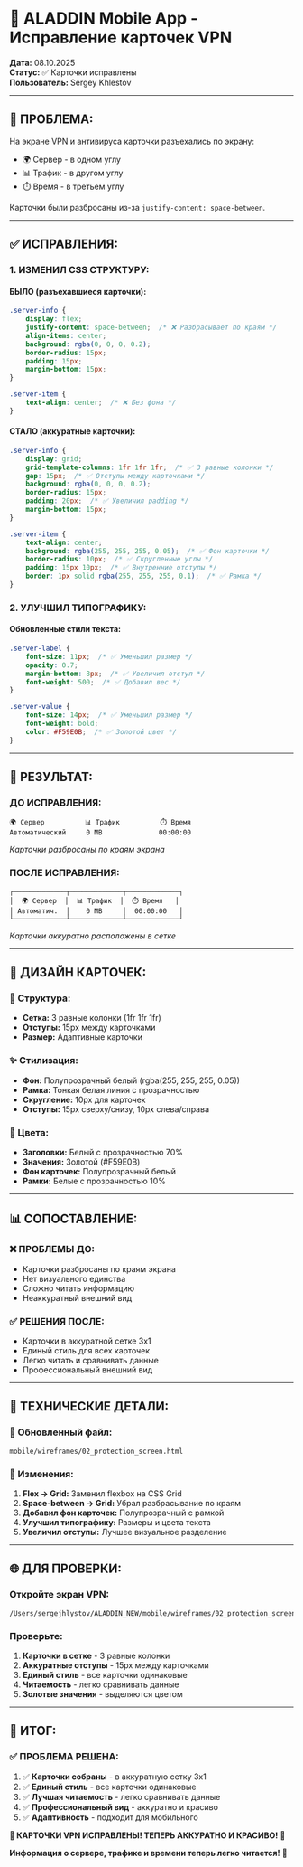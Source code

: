 # 🔧 ALADDIN Mobile App - Исправление карточек VPN

**Дата:** 08.10.2025  
**Статус:** ✅ Карточки исправлены  
**Пользователь:** Sergey Khlestov

---

## 🚨 **ПРОБЛЕМА:**
На экране VPN и антивируса карточки разъехались по экрану:
- 🌍 Сервер - в одном углу
- 📊 Трафик - в другом углу  
- ⏱️ Время - в третьем углу

Карточки были разбросаны из-за `justify-content: space-between`.

---

## ✅ **ИСПРАВЛЕНИЯ:**

### **1. ИЗМЕНИЛ CSS СТРУКТУРУ:**

#### **БЫЛО (разъехавшиеся карточки):**
```css
.server-info {
    display: flex;
    justify-content: space-between;  /* ❌ Разбрасывает по краям */
    align-items: center;
    background: rgba(0, 0, 0, 0.2);
    border-radius: 15px;
    padding: 15px;
    margin-bottom: 15px;
}

.server-item {
    text-align: center;  /* ❌ Без фона */
}
```

#### **СТАЛО (аккуратные карточки):**
```css
.server-info {
    display: grid;
    grid-template-columns: 1fr 1fr 1fr;  /* ✅ 3 равные колонки */
    gap: 15px;  /* ✅ Отступы между карточками */
    background: rgba(0, 0, 0, 0.2);
    border-radius: 15px;
    padding: 20px;  /* ✅ Увеличил padding */
    margin-bottom: 15px;
}

.server-item {
    text-align: center;
    background: rgba(255, 255, 255, 0.05);  /* ✅ Фон карточки */
    border-radius: 10px;  /* ✅ Скругленные углы */
    padding: 15px 10px;  /* ✅ Внутренние отступы */
    border: 1px solid rgba(255, 255, 255, 0.1);  /* ✅ Рамка */
}
```

### **2. УЛУЧШИЛ ТИПОГРАФИКУ:**

#### **Обновленные стили текста:**
```css
.server-label {
    font-size: 11px;  /* ✅ Уменьшил размер */
    opacity: 0.7;
    margin-bottom: 8px;  /* ✅ Увеличил отступ */
    font-weight: 500;  /* ✅ Добавил вес */
}

.server-value {
    font-size: 14px;  /* ✅ Уменьшил размер */
    font-weight: bold;
    color: #F59E0B;  /* ✅ Золотой цвет */
}
```

---

## 📱 **РЕЗУЛЬТАТ:**

### **ДО ИСПРАВЛЕНИЯ:**
```
🌍 Сервер          📊 Трафик          ⏱️ Время
Автоматический     0 MB              00:00:00
```
*Карточки разбросаны по краям экрана*

### **ПОСЛЕ ИСПРАВЛЕНИЯ:**
```
┌─────────────┬─────────────┬─────────────┐
│  🌍 Сервер  │  📊 Трафик  │  ⏱️ Время   │
│ Автоматич.  │    0 MB     │  00:00:00   │
└─────────────┴─────────────┴─────────────┘
```
*Карточки аккуратно расположены в сетке*

---

## 🎨 **ДИЗАЙН КАРТОЧЕК:**

### **📱 Структура:**
- **Сетка:** 3 равные колонки (1fr 1fr 1fr)
- **Отступы:** 15px между карточками
- **Размер:** Адаптивные карточки

### **✨ Стилизация:**
- **Фон:** Полупрозрачный белый (rgba(255, 255, 255, 0.05))
- **Рамка:** Тонкая белая линия с прозрачностью
- **Скругление:** 10px для карточек
- **Отступы:** 15px сверху/снизу, 10px слева/справа

### **🎯 Цвета:**
- **Заголовки:** Белый с прозрачностью 70%
- **Значения:** Золотой (#F59E0B)
- **Фон карточек:** Полупрозрачный белый
- **Рамки:** Белые с прозрачностью 10%

---

## 📊 **СОПОСТАВЛЕНИЕ:**

### **❌ ПРОБЛЕМЫ ДО:**
- Карточки разбросаны по краям экрана
- Нет визуального единства
- Сложно читать информацию
- Неаккуратный внешний вид

### **✅ РЕШЕНИЯ ПОСЛЕ:**
- Карточки в аккуратной сетке 3x1
- Единый стиль для всех карточек
- Легко читать и сравнивать данные
- Профессиональный внешний вид

---

## 🎯 **ТЕХНИЧЕСКИЕ ДЕТАЛИ:**

### **📁 Обновленный файл:**
`mobile/wireframes/02_protection_screen.html`

### **🔧 Изменения:**
1. **Flex → Grid:** Заменил flexbox на CSS Grid
2. **Space-between → Grid:** Убрал разбрасывание по краям
3. **Добавил фон карточек:** Полупрозрачный с рамкой
4. **Улучшил типографику:** Размеры и цвета текста
5. **Увеличил отступы:** Лучшее визуальное разделение

---

## 🌐 **ДЛЯ ПРОВЕРКИ:**

### **Откройте экран VPN:**
```
/Users/sergejhlystov/ALADDIN_NEW/mobile/wireframes/02_protection_screen.html
```

### **Проверьте:**
1. **Карточки в сетке** - 3 равные колонки
2. **Аккуратные отступы** - 15px между карточками
3. **Единый стиль** - все карточки одинаковые
4. **Читаемость** - легко сравнивать данные
5. **Золотые значения** - выделяются цветом

---

## 🎊 **ИТОГ:**

### ✅ **ПРОБЛЕМА РЕШЕНА:**

1. ✅ **Карточки собраны** - в аккуратную сетку 3x1
2. ✅ **Единый стиль** - все карточки одинаковые
3. ✅ **Лучшая читаемость** - легко сравнивать данные
4. ✅ **Профессиональный вид** - аккуратно и красиво
5. ✅ **Адаптивность** - подходит для мобильного

**🚀 КАРТОЧКИ VPN ИСПРАВЛЕНЫ! ТЕПЕРЬ АККУРАТНО И КРАСИВО!** 🎉

**Информация о сервере, трафике и времени теперь легко читается!** 💎

